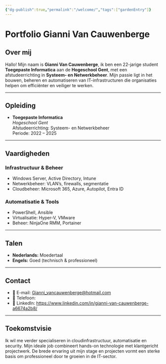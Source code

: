 ```yaml
---
{"dg-publish":true,"permalink":"/welcome/","tags":["gardenEntry"]}
---
```



# Portfolio Gianni Van Cauwenberge

## Over mij

Hallo! Mijn naam is **Gianni Van Cauwenberge**, ik ben een 22-jarige student **Toegepaste Informatica** aan de **Hogeschool Gent**, met een afstudeerrichting in **Systeem- en Netwerkbeheer**. Mijn passie ligt in het bouwen, beheren en automatiseren van IT-infrastructuren die organisaties helpen om efficiënter en veiliger te werken.

---
## Opleiding

- **Toegepaste Informatica**  
  *Hogeschool Gent*  
  Afstudeerrichting: Systeem- en Netwerkbeheer  
  Periode: 2022 – 2025

---
## Vaardigheden

### Infrastructuur & Beheer
- Windows Server, Active Directory, Intune
- Netwerkbeheer: VLAN’s, firewalls, segmentatie
- Cloudbeheer: Microsoft 365, Azure, Autopilot, Entra ID

### Automatisatie & Tools
- PowerShell, Ansible
- Virtualisatie: Hyper-V, VMware
- Beheer: NinjaOne RMM, Portainer

---

## Talen

- **Nederlands:** Moedertaal  
- **Engels:** Goed (technisch & professioneel)

---

## Contact

- 📧 E-mail: Gianni_vancauwenberge@hotmail.com
- 📱 Telefoon: 
- 💼 LinkedIn: https://www.linkedin.com/in/gianni-van-cauwenberge-a6674a2b8/ 

---

## Toekomstvisie

Ik wil me verder specialiseren in cloudinfrastructuur, automatisatie en security. Mijn ideale job combineert hands-on technologie met klantgericht projectwerk. De brede ervaring uit mijn stage en projecten vormt een sterke basis om professioneel door te groeien in de IT-sector.